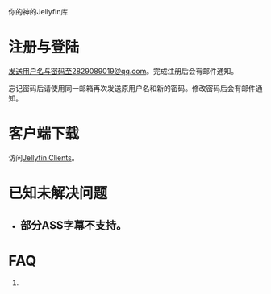 你的神的Jellyfin库

# 注册与登陆

发送用户名与密码至2829089019@qq.com。完成注册后会有邮件通知。

忘记密码后请使用同一邮箱再次发送原用户名和新的密码。修改密码后会有邮件通知。

# 客户端下载

访问[Jellyfin Clients](https://jellyfin.org/clients/)。

# 已知未解决问题

- 部分ASS字幕不支持。
    - 

# FAQ

1. 

